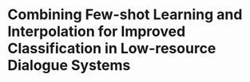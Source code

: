# Combining Few-shot Learning and Interpolation for Improved Classification in Low-resource Dialogue Systems
